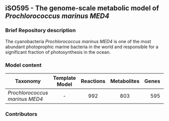 ## iSO595 - The genome-scale metabolic model of _Prochlorococcus marinus MED4_

### Brief Repository description
The cyanobacteria _Prochlorococcus marinus MED4_ is one of the most abundant photoprophic marine bacteria in the world and responsible for a significant fraction of photosynthesis in the ocean. 

### Model content
| Taxonomy | Template Model | Reactions | Metabolites| Genes | Memote score |
| ------------- |:-------------:|:-------------:|:-------------:|-----:|-----:|
| _Prochlorococcus marinus MED4_ | - | 992 | 803 | 595 | - |

### Contributors
